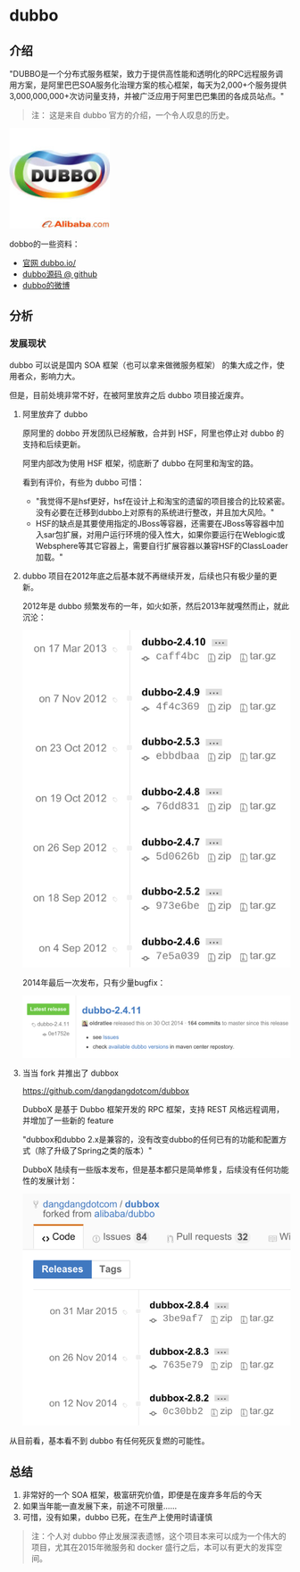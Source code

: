 # dubbo

## 介绍

"DUBBO是一个分布式服务框架，致力于提供高性能和透明化的RPC远程服务调用方案，是阿里巴巴SOA服务化治理方案的核心框架，每天为2,000+个服务提供3,000,000,000+次访问量支持，并被广泛应用于阿里巴巴集团的各成员站点。"

> 注： 这是来自 dubbo 官方的介绍，一个令人叹息的历史。

![](images/dubbo_logo.jpg)

dobbo的一些资料：

- [官网 dubbo.io/](http://dubbo.io/)
- [dubbo源码 @ github](https://github.com/alibaba/dubbo)
- [dubbo的微博](http://weibo.com/dubbo)

## 分析

### 发展现状

dubbo 可以说是国内 SOA 框架（也可以拿来做微服务框架） 的集大成之作，使用者众，影响力大。

但是，目前处境非常不好，在被阿里放弃之后 dubbo 项目接近废弃。

1. 阿里放弃了 dubbo

	原阿里的 dobbo 开发团队已经解散，合并到 HSF，阿里也停止对 dubbo 的支持和后续更新。

    阿里内部改为使用 HSF 框架，彻底断了 dubbo 在阿里和淘宝的路。

    看到有评价，有些为 dubbo 可惜：

    - "我觉得不是hsf更好，hsf在设计上和淘宝的遗留的项目接合的比较紧密。没有必要在迁移到dubbo上对原有的系统进行整改，并且加大风险。"
    - HSF的缺点是其要使用指定的JBoss等容器，还需要在JBoss等容器中加入sar包扩展，对用户运行环境的侵入性大，如果你要运行在Weblogic或Websphere等其它容器上，需要自行扩展容器以兼容HSF的ClassLoader加载。"

2. dubbo 项目在2012年底之后基本就不再继续开发，后续也只有极少量的更新。

	2012年是 dubbo 频繁发布的一年，如火如荼，然后2013年就嘎然而止，就此沉沦：

	![](images/dubbo_releases.png)

	2014年最后一次发布，只有少量bugfix：

	![](images/dubbo_last_releases.png)

3. 当当 fork 并推出了 dubbox

	https://github.com/dangdangdotcom/dubbox

	DubboX 是基于 Dubbo 框架开发的 RPC 框架，支持 REST 风格远程调用，并增加了一些新的 feature

	"dubbox和dubbo 2.x是兼容的，没有改变dubbo的任何已有的功能和配置方式（除了升级了Spring之类的版本）"

	DubboX 陆续有一些版本发布，但是基本都只是简单修复，后续没有任何功能性的发展计划：

	![](images/dubbox_releases.png)

从目前看，基本看不到 dubbo 有任何死灰复燃的可能性。

## 总结

1. 非常好的一个 SOA 框架，极富研究价值，即便是在废弃多年后的今天
2. 如果当年能一直发展下来，前途不可限量......
3. 可惜，没有如果，dubbo 已死，在生产上使用时请谨慎

> 注：个人对 dubbo 停止发展深表遗憾，这个项目本来可以成为一个伟大的项目，尤其在2015年微服务和 docker 盛行之后，本可以有更大的发挥空间。

